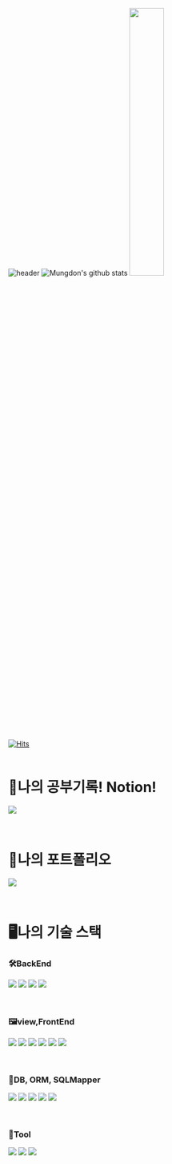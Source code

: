![header](https://capsule-render.vercel.app/api?type=waving&color=gradient&height=300&section=header&text=Mung%20Don&fontSize=90)
![Mungdon's github stats](https://github-readme-stats-sigma-five.vercel.app/api/?username=Mungdon&show_icons=true&theme=transparent&count_private=true)
<a href="https://github.com/anuraghazra/github-readme-stats">
    <img src="https://github-readme-stats.vercel.app/api/top-langs/?username=MungDon&layout=donut&show_icons=true&theme=material-palenight&hide_border=true&bg_color=CEECF5&icon_color=0:E34C26,10:DA5B0B,30:C6538C,75:3572A5,100:A371F7&text_color=gradient&title_color=gradient&count_private=true&exclude_repo=Face-Transfer-Application" width=37% />
</a>   
</br>
[![Hits](https://hits.seeyoufarm.com/api/count/incr/badge.svg?url=https%3A%2F%2Fgithub.com%2FMungDon&count_bg=%238BD9CD&title_bg=%23BEA4A4&icon=dev-dot-to.svg&icon_color=%23FFFFFF&title=%EB%82%98%EC%9D%98%EA%B9%83+%EB%B0%A9%EB%AC%B8%EC%9E%90+%EC%88%98&edge_flat=false)](https://hits.seeyoufarm.com)
</br>
</br>
 <h1>📔나의 공부기록! Notion!</h1>
<a href="https://possible-orangutan-464.notion.site/CS-611c4e2ef0c2485a9099706b91eb63b7?pvs=4">
         <img src="https://img.shields.io/badge/Notion-000000?style=for-the-badge&logo=Notion&logoColor=white&link=https://possible-orangutan-464.notion.site/CS-611c4e2ef0c2485a9099706b91eb63b7?pvs=4"></a>
 </p>
</br>
 <h1>📔나의 포트폴리오</h1>
<a href="[https://possible-orangutan-464.notion.site/CS-611c4e2ef0c2485a9099706b91eb63b7?pvs=4](https://www.notion.so/ed501f49480f47fa97d92da51f288252)">
         <img src="https://img.shields.io/badge/Notion-000000?style=for-the-badge&logo=Notion&logoColor=white&link=https://possible-orangutan-464.notion.site/CS-611c4e2ef0c2485a9099706b91eb63b7?pvs=4"></a>
 </p>
</br>
<h1>🖥️나의 기술 스택</h1>
<h3>🛠️BackEnd</h3>
<p>
    <img src="https://img.shields.io/badge/java-007396?style=for-the-badge&logo=java&logoColor=white">
    <img src="https://img.shields.io/badge/springboot-6DB33F?style=for-the-badge&logo=springboot&logoColor=white">
    <img src="https://img.shields.io/badge/spring-%236DB33F.svg?style=for-the-badge&logo=spring&logoColor=white">
    <img src="https://img.shields.io/badge/spring security-6DB33F?style=for-the-badge&logo=springsecurity&logoColor=white">
</p>
</br>
<h3>🖼️view,FrontEnd</h3>
<p>
    <img src="https://img.shields.io/badge/html5-E34F26?style=for-the-badge&logo=html5&logoColor=white">
    <img src="https://img.shields.io/badge/css-1572B6?style=for-the-badge&logo=css3&logoColor=white">
    <img src="https://img.shields.io/badge/javascript-F7DF1E?style=for-the-badge&logo=javascript&logoColor=black">
    <img src="https://img.shields.io/badge/jquery-0769AD?style=for-the-badge&logo=jquery&logoColor=white">
    <img src="https://img.shields.io/badge/thymeleaf-005F0F?style=for-the-badge&logo=thymeleaf&logoColor=white">
    <img src="https://img.shields.io/badge/jsp-0769AD?style=for-the-badge&logo=&logoColor=white">
</p>
</br>
<h3>💾DB, ORM, SQLMapper</h3>
<p>
    <img src="https://img.shields.io/badge/mysql-4479A1?style=for-the-badge&logo=mysql&logoColor=white">
    <img src="https://img.shields.io/badge/postgresql-4479A1?style=for-the-badge&logo=postgresql&logoColor=white">
    <img src="https://img.shields.io/badge/oracle-F80000?style=for-the-badge&logo=oracle&logoColor=white">
    <img src="https://img.shields.io/badge/jpa-4479A1?style=for-the-badge&logo=&logoColor=white">
    <img src="https://img.shields.io/badge/MyBatis-F80000?style=for-the-badge&logo=&logoColor=white">
</p>
</br>
<h3>🔧Tool</h3>
<p>
    <img src="https://img.shields.io/badge/git-F05032?style=for-the-badge&logo=git&logoColor=white">
    <img src="https://img.shields.io/badge/github-181717?style=for-the-badge&logo=github&logoColor=white">
    <img src="https://img.shields.io/badge/gradle-02303A?style=for-the-badge&logo=gradle&logoColor=white">
</p>
